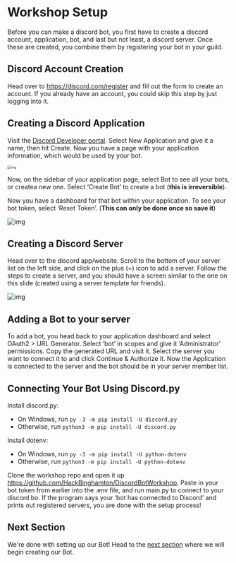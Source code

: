 # Workshop Setup

Before you can make a discord bot, you first have to create a discord account, application, bot, and last but not least, a discord server. Once these are created, you combine them by registering your bot in your guild.

## Discord Account Creation

Head over to https://discord.com/register and fill out the form to create an account. If you already have an account, you could skip this step by just logging into it. 

## Creating a Discord Application

Visit the [Discord Developer portal](https://discord.com/developers/applications). Select New Application and give it a name, then hit Create. Now you have a page with your application information, which would be used by your bot.

<img src="https://lh5.googleusercontent.com/FsG0Mcb60e5iJ3AOe1jPnK74hbuDPlbTn0Wk9EnwfN5FuEmp22DuI4mbl9d16gU2vRPoZX_gncaWe18YbTI2m5_87zac4G0yyTMUMaVv4qwtlyHBBoPTiiUOJC8w1KFOPbUcCewZ00HNJcNsTKRggQ" alt="img" style="zoom:50%;" />

Now, on the sidebar of your application page, select Bot to see all your bots, or createa new one. Select ‘Create Bot’ to create a bot (**this is irreversible**). 

Now you have a dashboard for that bot within your application. To see your bot token, select ‘Reset Token’. (**This can only be done once so save it**)

![img](https://lh6.googleusercontent.com/d31ibGOv4ceml8ft9bBxWs_pqCZR_q9mlHQJX---ihHtBeeHE2Qkiv7CTn2my7fr7g0j899VbawyUzEBoNfhtwRuAjY2maYqg7lKipqrHqa1ibTSqQz0RJQdBCjsshbCEMQTTt4MKcBG7bPNk52bjQ)

## Creating a Discord Server

Head over to the discord app/website. Scroll to the bottom of your server list on the left side, and click on the plus (+) icon to add a server. Follow the steps to create a server, and you should have a screen similar to the one on this slide (created using a server template for friends). 

![img](https://lh5.googleusercontent.com/YqkPOu019_0i_m4ujZgXYyKwkSq31Bca3oX-QQOvf6CZOVzG6OCPc7fgZhskBD3SsfzccYa5uFvyXxfjBc0KT0HyJSC29nqtO7N_st7uAv0jvLBOAo8mQfnRETIvJ2ICbCowbDeSVRoESCr-LuScyA)

## Adding a Bot to your server

To add a bot, you head back to your application dashboard and select OAuth2 > URL Generator. Select ‘bot’ in scopes and give it ‘Administrator’ permissions. Copy the generated URL and visit it. Select the server you want to connect it to and click Continue & Authorize it. Now the Application is connected to the server and the bot should be in your server member list. 

## Connecting Your Bot Using Discord.py

Install discord.py:

- On Windows, run `py -3 -m pip install -U discord.py`
- Otherwise, run `python3 -m pip install -U discord.py`

Install dotenv:

- On Windows, run `py -3 -m pip install -U python-dotenv`
- Otherwise, run `python3 -m pip install -U python-dotenv`

Clone the workshop repo and open it up https://github.com/HackBinghamton/DiscordBotWorkshop. Paste in your bot token from earlier into the .env file, and run main.py to connect to your discord bo. If the program says your ‘bot has connected to Discord’ and prints out registered servers, you are done with the setup process!

## Next Section

We're done with setting up our Bot! Head to the [next section](https://github.com/HackBinghamton/DiscordBotWorkshop/blob/main/CreatingBot.md) where we will begin creating our Bot.  